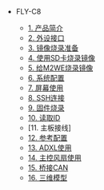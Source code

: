 * FLY-C8

    * [1. 产品简介](/board/fly_C8/README.md)
    * [2. 外设接口](/board/fly_C8/pins.md)
    * [3. 镜像烧录准备](/board/fly_C8/FLY_π_mirror.md)
    * [4. 使用SD卡烧录镜像](/board/fly_C8/sd_mirror.md)
    * [5. 给M2WE烧录镜像](/board/fly_C8/FLY_π_M2WE.md)
    * [6. 系统配置](/board/fly_C8/config.md)
    * [7. 屏幕使用](/board/fly_C8/screen.md)
    * [8. SSH连接](/board/fly_C8/ssh.md)
    * [9. 固件烧录](/board/fly_C8/flash.md)
    * [10. 读取ID](/board/fly_C8/c8id.md)
    * [11. 主板接线]
    * [12. 参考配置](/board/fly_C8/cfg.md)
    * [13. ADXL使用](/board/fly_C8/adxl345.md)
    * [14. 主控风扇使用](/board/fly_C8/corefan.md)
    * [15. 桥接CAN](/board/fly_C8/canbridge.md)
    * [16. 三维模型](/board/fly_C8/3dmodel.md)
